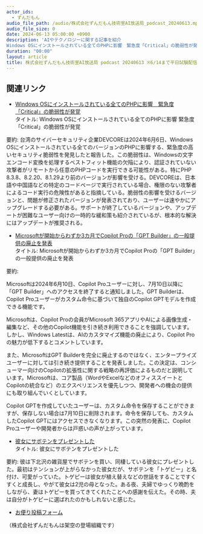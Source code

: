 ```yaml
---
actor_ids:
  - ずんだもん
audio_file_path: /audio/株式会社ずんだもん技術室AI放送局_podcast_20240613.mp3
audio_file_size: 0
date: 2024-06-13 05:00:00 +0900
description: 'AIやテクノロジーに関する記事を紹介  
Windows OSにインストールされている全てのPHPに影響　緊急度「Critical」の脆弱性が発覚、Microsoftが開始からわずか3カ月でCopilot Proの「GPT Builder」の一般提供の廃止を発表、彼女にサボテンをプレゼントした、'
duration: "00:00"
layout: article
title: 株式会社ずんだもん技術室AI放送局 podcast 20240613 ※6/14まで平日試験配信中
---
```


## 関連リンク


- [Windows OSにインストールされている全てのPHPに影響　緊急度「Critical」の脆弱性が発覚](https://www.itmedia.co.jp/enterprise/articles/2406/12/news071.html)  
タイトル: Windows OSにインストールされている全てのPHPに影響 緊急度「Critical」の脆弱性が発覚

要約: 
台湾のサイバーセキュリティ企業DEVCOREは2024年6月6日、Windows OSにインストールされている全てのバージョンのPHPに影響する、緊急度の高いセキュリティ脆弱性を発見したと報告した。この脆弱性は、Windowsの文字エンコード変換を処理するベストフィット機能の欠陥により、認証されていない攻撃者がリモートから任意のPHPコードを実行できる可能性がある。特にPHP 8.3.8、8.2.20、8.1.29より前のバージョンが影響を受ける。DEVCOREは、日本語や中国語などの特定のコードページで実行されている場合、権限のない攻撃者によるコード実行の危険性があると指摘している。脆弱性の影響を受けるバージョンと、問題が修正されたバージョンが発表されており、ユーザーは速やかにアップグレードする必要がある。サポートが終了しているバージョンや、アップデートが困難なユーザー向けの一時的な緩和策も紹介されているが、根本的な解決にはアップデートが推奨される。


- [Microsoftが開始からわずか3カ月でCopilot Proの「GPT Builder」の一般提供の廃止を発表](https://gigazine.net/news/20240612-microsoft-killing-copilot-gpt-builder/)  
タイトル: Microsoftが開始からわずか3カ月でCopilot Proの「GPT Builder」の一般提供の廃止を発表

要約: 

Microsoftは2024年6月10日、Copilot Proユーザーに対し、7月10日以降に「GPT Builder」へのアクセスを終了すると通知しました。GPT Builderは、Copilot Proユーザーがカスタム命令に基づいて独自のCopilot GPTモデルを作成できる機能です。

Microsoftは、Copilot Proの会員がMicrosoft 365アプリやAIによる画像生成・編集など、その他のCopilot機能を引き続き利用できることを強調しています。しかし、Windows Latestは、AIのカスタマイズ機能の廃止により、Copilot Proの魅力が低下するとコメントしています。

また、MicrosoftはGPT Builderを完全に廃止するのではなく、エンタープライズユーザーに対しては引き続き提供することを発表しました。この決定は、コンシューマー向けのCopilotの拡張性に関する戦略の再評価によるものだと説明しています。Microsoftは、コア製品（WordやExcelなどのオフィススイートとCopilotの統合など）のエクスペリエンスを優先しつつ、開発者への機会の提供にも取り組んでいくとしています。

Copilot GPTを作成していたユーザーは、カスタム命令を保存することができますが、保存しない場合は7月10日に削除されます。命令を保存しても、カスタムしたCopilot GPTにはアクセスできなくなります。この突然の発表に、Copilot Proユーザーや開発者からは戸惑いの声が上がっています。


- [彼女にサボテンをプレゼントした](https://anond.hatelabo.jp/20240612134439)  
タイトル: 彼女にサボテンをプレゼントした

要約: 彼は下北沢の雑貨屋でサボテンを買い、同棲している彼女にプレゼントした。最初はテンションが上がらなかった彼女だが、サボテンを「トゲピー」と名付け、可愛がっていた。トゲピーは彼女が植え替えなどの世話をすることですくすくと成長し、やがて彼女は2児の母となった。ある夜、夫婦でゆっくり晩酌をしながら、妻はトゲピーを買ってきてくれたことへの感謝を伝えた。その時、夫は自分がトゲピーに選ばれたのかもしれないと感じた。



- [お便り投稿フォーム](https://forms.gle/ffg4JTfqdiqK62qf9)

（株式会社ずんだもんは架空の登場組織です）
